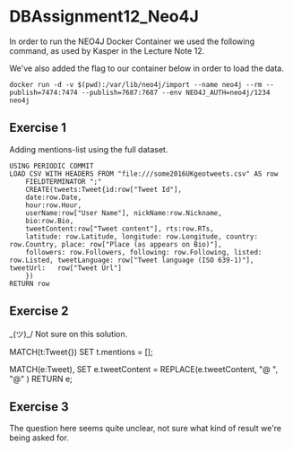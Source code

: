 # DBAssignment12_Neo4J

In order to run the NEO4J Docker Container we used the following command, as used by Kasper in the Lecture Note 12.

We've also added the flag to our container below in order to load the data. 
```
docker run -d -v $(pwd):/var/lib/neo4j/import --name neo4j --rm --publish=7474:7474 --publish=7687:7687 --env NEO4J_AUTH=neo4j/1234 neo4j
```
## Exercise 1 
Adding mentions-list using the full dataset. 

```
USING PERIODIC COMMIT
LOAD CSV WITH HEADERS FROM "file:///some2016UKgeotweets.csv" AS row 
    FIELDTERMINATOR ";"
    CREATE(tweets:Tweet{id:row["Tweet Id"],
    date:row.Date, 
    hour:row.Hour,
    userName:row["User Name"], nickName:row.Nickname, 
    bio:row.Bio,
    tweetContent:row["Tweet content"], rts:row.RTs, 
    latitude: row.Latitude, longitude: row.Longitude, country: row.Country, place: row["Place (as appears on Bio)"],
    followers: row.Followers, following: row.Following, listed: row.Listed, tweetLanguage: row["Tweet language (ISO 639-1)"], tweetUrl:   row["Tweet Url"]
    })
RETURN row
```
## Exercise 2 
\_(ツ)_/ Not sure on this solution.

MATCH(t:Tweet{}) SET t.mentions = [];

MATCH(e:Tweet), 
SET e.tweetContent = REPLACE(e.tweetContent, "@ ", "@" ) RETURN e;


## Exercise 3 
The question here seems quite unclear, not sure what kind of result we're being asked for. 
